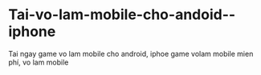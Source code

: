 Tai-vo-lam-mobile-cho-andoid--iphone
====================================

Tai ngay game vo lam mobile cho android, iphoe game volam mobile mien phí, vo lam mobile
